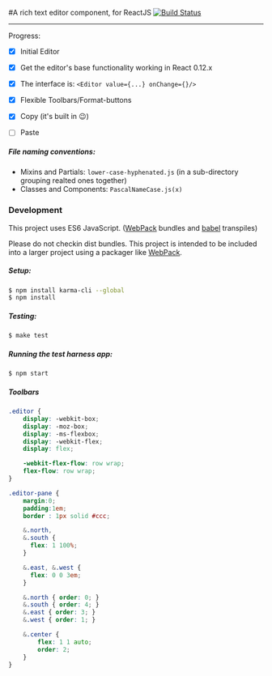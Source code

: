 #A rich text editor component, for ReactJS [![Build Status](https://travis-ci.org/NextThought/react-editor-component.svg?branch=master)](https://travis-ci.org/NextThought/react-editor-component)

---
Progress:
- [x] Initial Editor
- [x] Get the editor's base functionality working in React 0.12.x
- [x] The interface is: `<Editor value={...} onChange={}/>`
- [x] Flexible Toolbars/Format-buttons
- [x] Copy (it's built in 😉)
- [ ] Paste


##### File naming conventions:
- Mixins and Partials: `lower-case-hyphenated.js` (in a sub-directory grouping realted ones together)
- Classes and Components: `PascalNameCase.js(x)`

### Development
This project uses ES6 JavaScript. ([WebPack][1] bundles and [babel][2] transpiles)

Please do not checkin dist bundles. This project is intended to be included into a larger project using a packager like [WebPack][1].


##### Setup:
```bash
$ npm install karma-cli --global
$ npm install
```

##### Testing:
```bash
$ make test
```

##### Running the test harness app:
```bash
$ npm start
```


   [1]: //webpack.github.io
   [2]: //babeljs.org


##### Toolbars

```scss
.editor {
    display: -webkit-box;
    display: -moz-box;
    display: -ms-flexbox;
    display: -webkit-flex;
    display: flex;

    -webkit-flex-flow: row wrap;
    flex-flow: row wrap;
}

.editor-pane {
    margin:0;
    padding:1em;
    border : 1px solid #ccc;

    &.north,
    &.south {
      flex: 1 100%;
    }

    &.east, &.west {
      flex: 0 0 3em;
    }

    &.north { order: 0; }
    &.south { order: 4; }
    &.east { order: 3; }
    &.west { order: 1; }

    &.center {
        flex: 1 1 auto;
        order: 2;
    }
}
```

